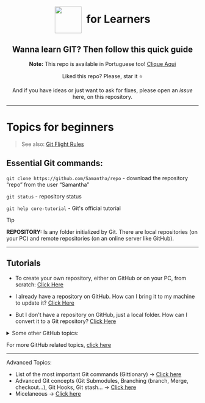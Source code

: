 <!-- If you liked this repo, please star it ⭐ -->

<div align="center">

#  <img src=https://git-scm.com/images/logo@2x.png height="70" align="center"> &nbsp;for Learners
## Wanna learn GIT? Then follow this quick guide

**Note:** This repo is available in Portuguese too! [Clique Aqui](https://github.com/Philliaezer/git-for-learners/blob/main/pt/Readme.md)

Liked this repo? Please, star it ⭐

And if you have ideas or just want to ask for fixes, please open an _issue_ here, on this repository.
</div>

---

# Topics for beginners

> See also: [Git Flight Rules](https://github.com/k88hudson/git-flight-rules)

## Essential Git commands:
`git clone https://github.com/Samantha/repo` - download the repository “repo” from the user “Samantha”

`git status` - repository status

`git help core-tutorial` - Git's official tutorial

> [!TIP]
> **REPOSITORY:** Is any folder initialized by Git. There are local repositories (on your PC) and remote repositories (on an online server like GitHub).

---

## Tutorials
- To create your own repository, either on GitHub or on your PC, from scratch: [Click Here](https://github.com/Philliaezer/git-for-learners/blob/main/git/CREATING-REPOSITORY.md)


- I already have a repository on GitHub. How can I bring it to my machine to update it? [Click Here](https://github.com/Philliaezer/git-for-learners/blob/main/git/PUSH-REPO-TO-GITHUB.md)


- But I don't have a repository on GitHub, just a local folder. How can I convert it to a Git repository? [Click Here](https://github.com/Philliaezer/git-for-learners/blob/main/git)

<details><summary>Some other GitHub topics:</summary>
<p>

- Creating a Pull Request: [Click Here](https://github.com/Philliaezer/git-for-learners/blob/main/git/MAKE-PULL-REQUESTS.md)
- Updating Your Repository's Wiki with Git: [Click Here](https://github.com/Philliaezer/git-for-learners/blob/main/git/CREATE-AND-UPDATE-WIKIS.md)

</p>
</details>

For more GitHub related topics, [click here](https://github.com/Philliaezer/git-for-learners/blob/main/git/GITHUB-TIPS.md)


---

Advanced Topics:
- List of the most important Git commands (Gittionary) -> [Click here](https://github.com/Philliaezer/git-for-learners/blob/main/git/GIT-COMMANDS.md)
- Advanced Git concepts (Git Submodules, Branching (branch, Merge, checkout...), Git Hooks, Git stash... -> [Click here](https://github.com/Philliaezer/git-for-learners/blob/main/git/GIT-CONCEPTS.md)
- Micelaneous -> [Click here](https://github.com/Philliaezer/git-for-learners/blob/main/git/MICELANEOUS.md)